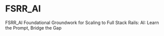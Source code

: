 # FSRR_AI
FSRR_AI Foundational Groundwork for Scaling to Full Stack Rails: AI: Learn the Prompt, Bridge the Gap
